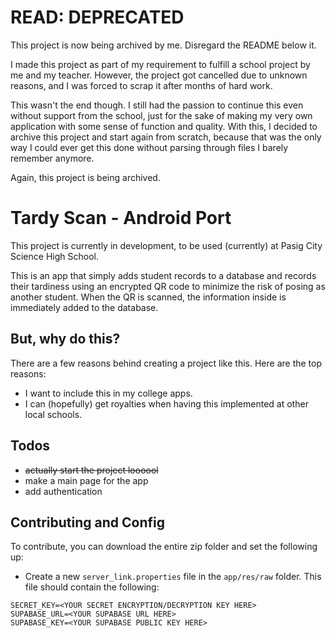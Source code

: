 # READ: DEPRECATED

This project is now being archived by me. Disregard the README below it.

I made this project as part of my requirement to fulfill a school project by me and my teacher. However, the project got cancelled due to unknown reasons, and I was forced to scrap it after months of hard work.

This wasn't the end though. I still had the passion to continue this even without support from the school, just for the sake of making my very own application with some sense of function and quality. With this, I decided to archive this project and start again from scratch, because that was the only way I could ever get this done without parsing through files I barely remember anymore.

Again, this project is being archived.

# Tardy Scan - Android Port

This project is currently in development, to be used (currently) at Pasig City Science High School.

This is an app that simply adds student records to a database and records their tardiness using an encrypted QR code to minimize the risk of posing as another student. When the QR is scanned, the information inside is immediately added to the database.

## But, why do this?

There are a few reasons behind creating a project like this. Here are the top reasons:

* I want to include this in my college apps.
* I can (hopefully) get royalties when having this implemented at other local schools.

## Todos

* ~~actually start the project loooool~~
* make a main page for the app
* add authentication

## Contributing and Config

To contribute, you can download the entire zip folder and set the following up:
* Create a new `server_link.properties` file in the `app/res/raw` folder. This file should contain the following:
```properties
SECRET_KEY=<YOUR SECRET ENCRYPTION/DECRYPTION KEY HERE>
SUPABASE_URL=<YOUR SUPABASE URL HERE>
SUPABASE_KEY=<YOUR SUPABASE PUBLIC KEY HERE>
```
